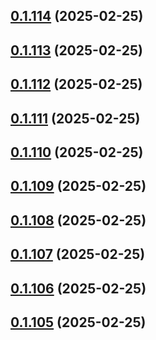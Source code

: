 ## [0.1.114](https://github.com/binary-braids/terraform-oracle/compare/v0.1.113...v0.1.114) (2025-02-25)



## [0.1.113](https://github.com/binary-braids/terraform-oracle/compare/v0.1.112...v0.1.113) (2025-02-25)



## [0.1.112](https://github.com/binary-braids/terraform-oracle/compare/v0.1.111...v0.1.112) (2025-02-25)



## [0.1.111](https://github.com/binary-braids/terraform-oracle/compare/v0.1.110...v0.1.111) (2025-02-25)



## [0.1.110](https://github.com/binary-braids/terraform-oracle/compare/v0.1.109...v0.1.110) (2025-02-25)



## [0.1.109](https://github.com/binary-braids/terraform-oracle/compare/v0.1.108...v0.1.109) (2025-02-25)



## [0.1.108](https://github.com/binary-braids/terraform-oracle/compare/v0.1.107...v0.1.108) (2025-02-25)



## [0.1.107](https://github.com/binary-braids/terraform-oracle/compare/v0.1.106...v0.1.107) (2025-02-25)



## [0.1.106](https://github.com/binary-braids/terraform-oracle/compare/v0.1.105...v0.1.106) (2025-02-25)



## [0.1.105](https://github.com/binary-braids/terraform-oracle/compare/v0.1.104...v0.1.105) (2025-02-25)



